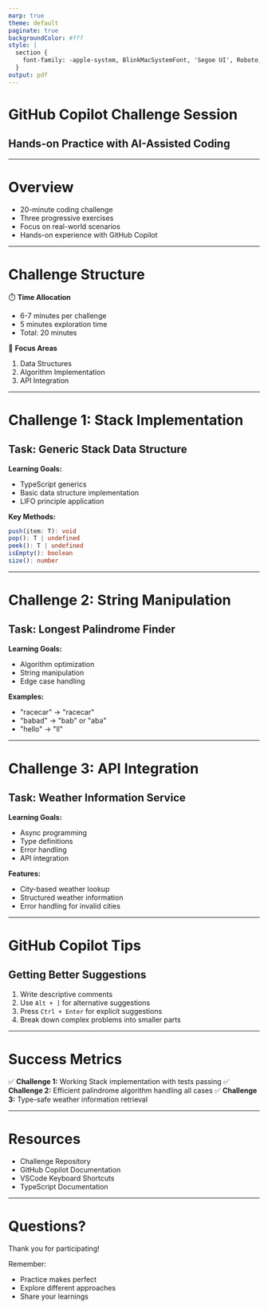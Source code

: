```yaml
---
marp: true
theme: default
paginate: true
backgroundColor: #fff
style: |
  section {
    font-family: -apple-system, BlinkMacSystemFont, 'Segoe UI', Roboto, Oxygen, Ubuntu, Cantarell, 'Open Sans', 'Helvetica Neue', sans-serif;
  }
output: pdf
---
```


# GitHub Copilot Challenge Session
## Hands-on Practice with AI-Assisted Coding

---

# Overview

- 20-minute coding challenge
- Three progressive exercises
- Focus on real-world scenarios
- Hands-on experience with GitHub Copilot

---

# Challenge Structure

⏱️ **Time Allocation**
- 6-7 minutes per challenge
- 5 minutes exploration time
- Total: 20 minutes

🎯 **Focus Areas**
1. Data Structures
2. Algorithm Implementation
3. API Integration

---

# Challenge 1: Stack Implementation

## Task: Generic Stack Data Structure

**Learning Goals:**
- TypeScript generics
- Basic data structure implementation
- LIFO principle application

**Key Methods:**
```typescript
push(item: T): void
pop(): T | undefined
peek(): T | undefined
isEmpty(): boolean
size(): number
```

---

# Challenge 2: String Manipulation

## Task: Longest Palindrome Finder

**Learning Goals:**
- Algorithm optimization
- String manipulation
- Edge case handling

**Examples:**
- "racecar" → "racecar"
- "babad" → "bab" or "aba"
- "hello" → "ll"

---

# Challenge 3: API Integration

## Task: Weather Information Service

**Learning Goals:**
- Async programming
- Type definitions
- Error handling
- API integration

**Features:**
- City-based weather lookup
- Structured weather information
- Error handling for invalid cities

---

# GitHub Copilot Tips

## Getting Better Suggestions

1. Write descriptive comments
2. Use `Alt + ]` for alternative suggestions
3. Press `Ctrl + Enter` for explicit suggestions
4. Break down complex problems into smaller parts

---

# Success Metrics

✅ **Challenge 1:** Working Stack implementation with tests passing
✅ **Challenge 2:** Efficient palindrome algorithm handling all cases
✅ **Challenge 3:** Type-safe weather information retrieval

---

# Resources

- Challenge Repository
- GitHub Copilot Documentation
- VSCode Keyboard Shortcuts
- TypeScript Documentation

---

# Questions?

Thank you for participating!

Remember:
- Practice makes perfect
- Explore different approaches
- Share your learnings